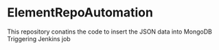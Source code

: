 # ElementRepoAutomation
This repository conatins the code to insert the JSON data into MongoDB
Triggering Jenkins job
